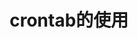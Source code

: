 ---
layout: post
title: crontab的使用
categories: [Linux]
tags: [Linux, crontab]
summary: Linux crontab命令Linux 命令大全Linux crontab是用来定期执行程序的命令。当安装完成操作系统之后，默认便会启动此任务调度命令。
---